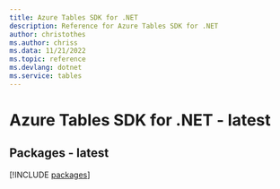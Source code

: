 ```yaml
---
title: Azure Tables SDK for .NET
description: Reference for Azure Tables SDK for .NET
author: christothes
ms.author: chriss
ms.data: 11/21/2022
ms.topic: reference
ms.devlang: dotnet
ms.service: tables
---
```

# Azure Tables SDK for .NET - latest
## Packages - latest
[!INCLUDE [packages](tables-index.md)]